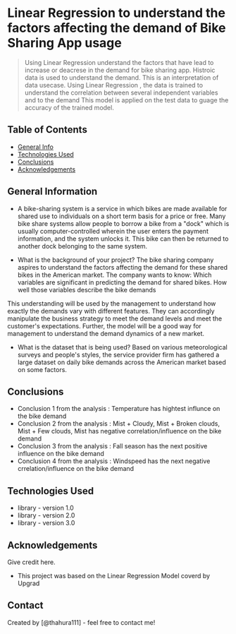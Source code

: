 # Linear Regression to understand the factors affecting the demand of Bike Sharing App usage
> Using Linear Regression understand the factors that have lead to increase or deacrese in the demand for bike sharing app.
> Histroic data is used to understand the demand. This is an interpretation of data usecase. 
> Using Linear Regression , the data is trained to understand the correlation between several independent variables and to the demand
> This model is applied on the test data to guage the accuracy of the trained model.  


## Table of Contents
* [General Info](#general-information)
* [Technologies Used](#technologies-used)
* [Conclusions](#conclusions)
* [Acknowledgements](#acknowledgements)


## General Information
- A bike-sharing system is a service in which bikes are made available for shared use to individuals on a short term basis for a price or free. Many bike share systems allow people to borrow a bike from a "dock" which is usually computer-controlled wherein the user enters the payment information, and the system unlocks it. This bike can then be returned to another dock belonging to the same system.


- What is the background of your project?
The bike sharing company aspires to understand the factors affecting the demand for these shared bikes in the American market. The company wants to know:
    Which variables are significant in predicting the demand for shared bikes.
    How well those variables describe the bike demands

This understanding will be used by the management to understand how exactly the demands vary with different features. They can accordingly manipulate the business strategy to meet the demand levels and meet the customer's expectations. Further, the model will be a good way for management to understand the demand dynamics of a new market. 

- What is the dataset that is being used?
Based on various meteorological surveys and people's styles, the service provider firm has gathered a large dataset on daily bike demands across the American market based on some factors. 

## Conclusions
- Conclusion 1 from the analysis : Temperature has hightest influnce on the bike demand
- Conclusion 2 from the analysis : Mist + Cloudy, Mist + Broken clouds, Mist + Few clouds, Mist has negative correlation/influence on the bike demand
- Conclusion 3 from the analysis : Fall season has the next positive influence on the bike demand
- Conclusion 4 from the analysis : Windspeed has the next negative crrelation/influence on the bike demand


## Technologies Used
- library - version 1.0
- library - version 2.0
- library - version 3.0

## Acknowledgements
Give credit here.
- This project was based on the Linear Regression Model coverd by Upgrad


## Contact
Created by [@thahura111] - feel free to contact me!

